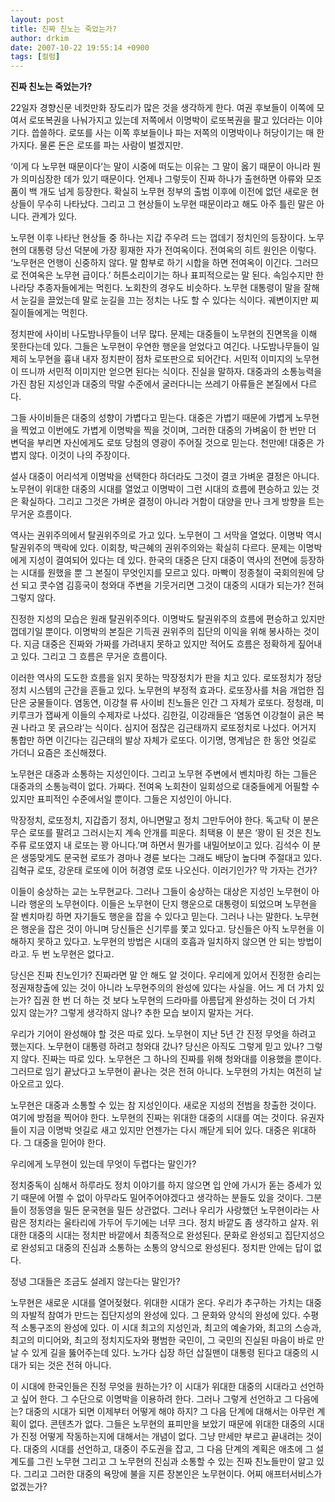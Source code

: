 ```yaml
---
layout: post
title: 진짜 친노는 죽었는가?
author: drkim
date: 2007-10-22 19:55:14 +0900
tags: [컬럼]
---
```

**진짜 친노는 죽었는가?**

22일자 경향신문 네컷만화 장도리가 많은 것을 생각하게 한다. 여권 후보들이 이쪽에 모여서 로또복권을 나눠가지고 있는데 저쪽에서 이명박이 로또복권을 팔고 있더라는 이야기다. 씁쓸하다. 로또를 사는 이쪽 후보들이나 파는 저쪽의 이명박이나 허당이기는 매 한가지다. 물론 돈은 로또를 파는 사람이 벌겠지만.

‘이게 다 노무현 때문이다’는 말이 시중에 떠도는 이유는 그 말이 옳기 때문이 아니라 뭔가 의미심장한 데가 있기 때문이다. 언제나 그렇듯이 진짜 하나가 출현하면 아류와 모조품이 백 개도 넘게 등장한다. 확실히 노무현 정부의 출범 이후에 이전에 없던 새로운 현상들이 무수히 나타났다. 그리고 그 현상들이 노무현 때문이라고 해도 아주 틀린 말은 아니다. 관계가 있다. 

노무현 이후 나타난 현상들 중 하나는 지갑 주우려 드는 껍데기 정치인의 등장이다. 노무현의 대통령 당선 덕분에 가장 횡재한 자가 전여옥이다. 전여옥의 히트 원인은 이렇다. ‘노무현은 언행이 신중하지 않다. 말 함부로 하기 시합을 하면 전여옥이 이긴다. 그러므로 전여옥은 노무현 급이다.’ 허튼소리이기는 하나 표피적으로는 말 된다. 속임수지만 한나라당 추종자들에게는 먹힌다. 노회찬의 경우도 비슷하다. 노무현 대통령이 말을 잘해서 눈길을 끌었는데 말로 눈길을 끄는 정치는 나도 할 수 있다는 식이다. 궤변이지만 찌질이들에게는 먹힌다. 

정치판에 사이비 나도밤나무들이 너무 많다. 문제는 대중들이 노무현의 진면목을 이해 못한다는데 있다. 그들은 노무현이 우연한 행운을 얻었다고 여긴다. 나도밤나무들이 일제히 노무현을 흉내 내자 정치판이 점차 로또판으로 되어간다. 서민적 이미지의 노무현이 뜨니까 서민적 이미지만 얻으면 된다는 식이다. 진실을 말하자. 대중과의 소통능력을 가진 참된 지성인과 대중의 막말 수준에서 굴러다니는 쓰레기 아류들은 본질에서 다르다. 

그들 사이비들은 대중의 성향이 가볍다고 믿는다. 대중은 가볍기 때문에 가볍게 노무현을 찍었고 이번에도 가볍게 이명박을 찍을 것이며, 그러한 대중의 가벼움이 한 번만 더 변덕을 부리면 자신에게도 로또 당첨의 영광이 주어질 것으로 믿는다. 천만에! 대중은 가볍지 않다. 이것이 나의 주장이다. 

설사 대중이 어리석게 이명박을 선택한다 하더라도 그것이 결코 가벼운 결정은 아니다. 노무현이 위대한 대중의 시대를 열었고 이명박이 그런 시대의 흐름에 편승하고 있는 것은 확실하다. 그리고 그것은 가벼운 결정이 아니라 거함이 대양을 만나 크게 방향을 트는 무거운 흐름이다. 

역사는 권위주의에서 탈권위주의로 가고 있다. 노무현이 그 서막을 열었다. 이명박 역시 탈권위주의 맥락에 있다. 이회창, 박근혜의 권위주의와는 확실히 다르다. 문제는 이명박에게 지성이 결여되어 있다는 데 있다. 한국의 대중은 단지 대중이 역사의 전면에 등장하는 시대를 원했을 뿐 그 본질이 무엇인지를 모르고 있다. 마빡이 정종철이 국회의원에 당선 되고 콧수염 김흥국이 청와대 주변을 기웃거리면 그것이 대중의 시대가 되는가? 전혀 그렇지 않다. 

진정한 지성의 모습은 원래 탈권위주의다. 이명박도 탈권위주의 흐름에 편승하고 있지만 껍데기일 뿐이다. 이명박의 본질은 기득권 권위주의 집단의 이익을 위해 봉사하는 것이다. 지금 대중은 진짜와 가짜를 가려내지 못하고 있지만 적어도 흐름은 정확하게 짚어내고 있다. 그리고 그 흐름은 무거운 흐름이다. 

이러한 역사의 도도한 흐름을 읽지 못하는 막장정치가 판을 치고 있다. 로또정치가 정당정치 시스템의 근간을 흔들고 있다. 노무현의 부정적 효과다. 로또장사를 처음 개업한 집단은 궁물들이다. 염동연, 이강철 류 사이비 친노들은 인간 그 자체가 로또다. 정청래, 미키루크가 잽싸게 이들의 수제자로 나섰다. 김한길, 이강래들은 ‘염동연 이강철이 긁은 복권 나라고 못 긁으랴’는 식이다. 심지어 점잖은 김근태까지 로또정치로 나섰다. 어거지 통합만 하면 이긴다는 김근태의 발상 자체가 로또다. 이기명, 명계남은 한 동안 엇길로 가더니 요즘은 조신해졌다. 

노무현은 대중과 소통하는 지성인이다. 그리고 노무현 주변에서 벤치마킹 하는 그들은 대중과의 소통능력이 없다. 가짜다. 전여옥 노회찬이 일회성으로 대중들에게 어필할 수 있지만 표피적인 수준에서일 뿐이다. 그들은 지성인이 아니다. 

막장정치, 로또정치, 지갑줍기 정치, 아니면말고 정치 그만두어야 한다. 독고탁 이 분은 무슨 로또를 팔려고 그러시는지 계속 안개를 피운다. 최택용 이 분은 ‘꽝이 된 것은 친노주류 로또였지 내 로또는 꽝 아니다.’며 하면서 뭔가를 내밀어보이고 있다. 김석수 이 분은 생뚱맞게도 문국현 로또가 경마나 경륜 보다는 그래도 배당이 높다며 주절대고 있다. 김혁규 로또, 강운태 로또에 이어 허경영 로또 나오신다. 이러기인가? 막 가자는 건가?

이들이 숭상하는 교는 노무현교다. 그러나 그들이 숭상하는 대상은 지성인 노무현이 아니라 행운의 노무현이다. 이들은 노무현이 단지 행운으로 대통령이 되었으며 노무현을 잘 벤치마킹 하면 자기들도 행운을 잡을 수 있다고 믿는다. 그러나 나는 말한다. 노무현은 행운을 잡은 것이 아니며 당신들은 신기루를 쫓고 있다고. 당신들은 아직 노무현을 이해하지 못하고 있다고. 노무현의 방법은 시대의 호흡과 일치하지 않으면 안 되는 방법이라고. 두 번 노무현은 없다고.

당신은 진짜 친노인가? 진짜라면 말 안 해도 알 것이다. 우리에게 있어서 진정한 승리는 정권재창출에 있는 것이 아니라 노무현주의의 완성에 있다는 사실을. 어느 게 더 가치 있는가? 집권 한 번 더 하는 것 보다 노무현의 드라마를 아름답게 완성하는 것이 더 가치 있지 않는가? 그렇게 생각하지 않나? 추한 모습 보이지 말자는 거다. 

우리가 기어이 완성해야 할 것은 따로 있다. 노무현이 지난 5년 간 진정 무엇을 하려고 했는지다. 노무현이 대통령 하려고 청와대 갔나? 당신은 아직도 그렇게 믿고 있나? 그렇지 않다. 진짜는 따로 있다. 노무현은 그 하나의 진짜를 위해 청와대를 이용했을 뿐이다. 그러므로 임기 끝났다고 노무현이 끝나는 것은 전혀 아니다. 노무현의 가치는 여전히 날아오르고 있다. 

노무현은 대중과 소통할 수 있는 참 지성인이다. 새로운 지성의 전범을 창출한 것이다. 여기에 방점을 찍어야 한다. 노무현의 진짜는 위대한 대중의 시대를 여는 것이다. 유권자들이 지금 이명박 엇길로 새고 있지만 언젠가는 다시 깨닫게 되어 있다. 대중은 위대하다. 그 대중을 믿어야 한다. 

우리에게 노무현이 있는데 무엇이 두렵다는 말인가? 

정치중독이 심해서 하루라도 정치 이야기를 하지 않으면 입 안에 가시가 돋는 증세가 있기 때문에 어쩔 수 없이 아무라도 밀어주어야겠다고 생각하는 분들도 있을 것이다. 그분들이 정동영을 밀든 문국현을 밀든 상관없다. 그러나 우리가 사랑했던 노무현이라는 사람은 정치라는 울타리에 가두어 두기에는 너무 크다. 정치 바깥도 좀 생각하고 살자. 위대한 대중의 시대는 정치판 바깥에서 최종적으로 완성된다. 문화로 완성되고 집단지성으로 완성되고 대중의 진심과 소통하는 소통의 양식으로 완성된다. 정치판 안에는 답이 없다. 

정녕 그대들은 조금도 설레지 않는다는 말인가?

노무현은 새로운 시대를 열어젖혔다. 위대한 시대가 온다. 우리가 추구하는 가치는 대중의 자발적 참여가 만드는 집단지성의 완성에 있다. 그 문화와 양식의 완성에 있다. 수평적 소통구조의 완성에 있다. 이 시대 최고의 지성인과, 최고의 예술가와, 최고의 스승과, 최고의 미디어와, 최고의 정치지도자와 평범한 국민이, 그 국민의 진실된 마음이 바로 만날 수 있게 길을 뚫어주는데 있다. 노가다 십장 하던 삽질맨이 대통령 된다고 대중의 시대가 되는 것은 전혀 아니다. 

이 시대에 한국인들은 진정 무엇을 원하는가? 이 시대가 위대한 대중의 시대라고 선언하고 싶어 한다. 그 수단으로 이명박을 이용하려 한다. 그러나 그렇게 선언하고 그 다음에는? 대중의 시대가 되면 이제부터 어떻게 해야 하지? 그 다음 단계에 대해서는 아무런 계획이 없다. 콘텐츠가 없다. 그들은 노무현의 표피만을 보았기 때문에 위대한 대중의 시대가 진정 어떻게 작동하는지에 대해서는 개념이 없다. 그냥 만세만 부르고 끝내려는 것이다. 대중의 시대를 선언하고, 대중이 주도권을 잡고, 그 다음 단계의 계획은 애초에 그 설계도를 그린 노무현 그리고 그 노무현의 진심과 소통할 수 있는 진짜 친노들만이 알고 있다. 그리고 그러한 대중의 욕망에 불을 지른 장본인은 노무현이다. 어찌 애프터서비스가 없겠는가?